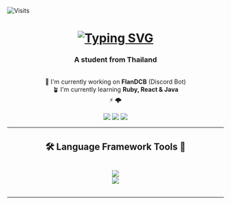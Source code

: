 ![Visits](https://img.shields.io/badge/Visits-14305-blue)

<h1 align="center">
  <a href="https://git.io/typing-svg">
    <img src="https://readme-typing-svg.demolab.com?font=Noto+Sans+Japanese&size=25&pause=1000&color=85F7DB&center=true&vCenter=true&width=435&lines=%E3%81%93%E3%82%93%E3%81%AB%E3%81%A1%E3%81%AF%E3%80%82%F0%9F%91%8B;I'm+NotPlai;English%2C+Japanese+%26+Thai+%5E%5E" alt="Typing SVG" />
  </a>
</h1>

<h3 align="center">A student from Thailand</h3>

<br/>

<div align="center">
  🔭 I'm currently working on <b>FlanDCB</b> (Discord Bot)<br/>
  🪴 I'm currently learning <b>Ruby, React & Java</b><br/>
  ⚡  🌩️<br/>
  
</div>

<br/>

<div align="center">
  <a href="mailto:notplai@ilab.net" style="text-decoration: none;">
    <img src="https://img.shields.io/badge/Gmail-D14836?style=for-the-badge&logo=gmail&logoColor=white"
  </a>
  <a href="#" style="text-decoration: none;">
    <img src="https://img.shields.io/badge/Ko--fi-F16061?style=for-the-badge&logo=ko-fi&logoColor=white"
  </a>
  <a href="#" style="text-decoration: none;">
    <img src="https://img.shields.io/badge/PayPal-00457C?style=for-the-badge&logo=paypal&logoColor=white"
  </a>
</div>

<hr/>

<h2 align="center">
  🛠️ Language Framework Tools 🧩
</h2>
<br/>
<div align="center">
  <a href="https://skillicons.dev">
    <img src="https://skillicons.dev/icons?i=html,css,js,docker,nodejs,py,lua,go,java,kotlin" /><br/>
    <img src="https://skillicons.dev/icons?i=babel,discordjs,django,gcp,pytorch,anaconda,ts,nuxtjs,vue,maven" />
  </a>
</div>
<br/>
<hr/>
